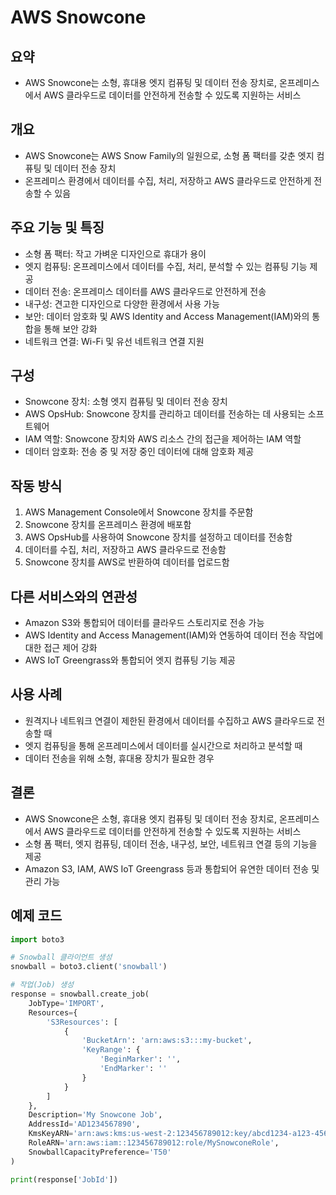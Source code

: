 # AWS Snowcone

## 요약
- AWS Snowcone는 소형, 휴대용 엣지 컴퓨팅 및 데이터 전송 장치로, 온프레미스에서 AWS 클라우드로 데이터를 안전하게 전송할 수 있도록 지원하는 서비스

## 개요
- AWS Snowcone는 AWS Snow Family의 일원으로, 소형 폼 팩터를 갖춘 엣지 컴퓨팅 및 데이터 전송 장치
- 온프레미스 환경에서 데이터를 수집, 처리, 저장하고 AWS 클라우드로 안전하게 전송할 수 있음

## 주요 기능 및 특징
- 소형 폼 팩터: 작고 가벼운 디자인으로 휴대가 용이
- 엣지 컴퓨팅: 온프레미스에서 데이터를 수집, 처리, 분석할 수 있는 컴퓨팅 기능 제공
- 데이터 전송: 온프레미스 데이터를 AWS 클라우드로 안전하게 전송
- 내구성: 견고한 디자인으로 다양한 환경에서 사용 가능
- 보안: 데이터 암호화 및 AWS Identity and Access Management(IAM)와의 통합을 통해 보안 강화
- 네트워크 연결: Wi-Fi 및 유선 네트워크 연결 지원

## 구성
- Snowcone 장치: 소형 엣지 컴퓨팅 및 데이터 전송 장치
- AWS OpsHub: Snowcone 장치를 관리하고 데이터를 전송하는 데 사용되는 소프트웨어
- IAM 역할: Snowcone 장치와 AWS 리소스 간의 접근을 제어하는 IAM 역할
- 데이터 암호화: 전송 중 및 저장 중인 데이터에 대해 암호화 제공

## 작동 방식
1. AWS Management Console에서 Snowcone 장치를 주문함
2. Snowcone 장치를 온프레미스 환경에 배포함
3. AWS OpsHub를 사용하여 Snowcone 장치를 설정하고 데이터를 전송함
4. 데이터를 수집, 처리, 저장하고 AWS 클라우드로 전송함
5. Snowcone 장치를 AWS로 반환하여 데이터를 업로드함

## 다른 서비스와의 연관성
- Amazon S3와 통합되어 데이터를 클라우드 스토리지로 전송 가능
- AWS Identity and Access Management(IAM)와 연동하여 데이터 전송 작업에 대한 접근 제어 강화
- AWS IoT Greengrass와 통합되어 엣지 컴퓨팅 기능 제공

## 사용 사례
- 원격지나 네트워크 연결이 제한된 환경에서 데이터를 수집하고 AWS 클라우드로 전송할 때
- 엣지 컴퓨팅을 통해 온프레미스에서 데이터를 실시간으로 처리하고 분석할 때
- 데이터 전송을 위해 소형, 휴대용 장치가 필요한 경우

## 결론
- AWS Snowcone은 소형, 휴대용 엣지 컴퓨팅 및 데이터 전송 장치로, 온프레미스에서 AWS 클라우드로 데이터를 안전하게 전송할 수 있도록 지원하는 서비스
- 소형 폼 팩터, 엣지 컴퓨팅, 데이터 전송, 내구성, 보안, 네트워크 연결 등의 기능을 제공
- Amazon S3, IAM, AWS IoT Greengrass 등과 통합되어 유연한 데이터 전송 및 관리 가능

## 예제 코드
```python
import boto3

# Snowball 클라이언트 생성
snowball = boto3.client('snowball')

# 작업(Job) 생성
response = snowball.create_job(
    JobType='IMPORT',
    Resources={
        'S3Resources': [
            {
                'BucketArn': 'arn:aws:s3:::my-bucket',
                'KeyRange': {
                    'BeginMarker': '',
                    'EndMarker': ''
                }
            }
        ]
    },
    Description='My Snowcone Job',
    AddressId='AD1234567890',
    KmsKeyARN='arn:aws:kms:us-west-2:123456789012:key/abcd1234-a123-456a-a12b-a123b4cd56ef',
    RoleARN='arn:aws:iam::123456789012:role/MySnowconeRole',
    SnowballCapacityPreference='T50'
)

print(response['JobId'])
